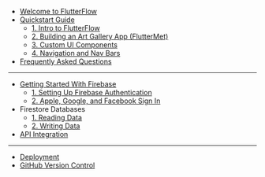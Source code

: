 - [Welcome to FlutterFlow](README.md)
- [Quickstart Guide]()
  - [1. Intro to FlutterFlow](quickstart/intro.md)
  - [2. Building an Art Gallery App (FlutterMet)](quickstart/firstapp.md)
  - [3. Custom UI Components](quickstart/uicomponents.md)
  - [4. Navigation and Nav Bars](quickstart/navigation.md)
  <!-- - [4. Templates](quickstart/templates.md) -->
  <!-- - [5. Next Steps](quickstart/nextsteps.md) -->
- [Frequently Asked Questions](faq/faq.md)
- ----
- [Getting Started With Firebase](auth/intro.md)
  - [1. Setting Up Firebase Authentication](auth/setup.md)
  - [2. Apple, Google, and Facebook Sign In](auth/social.md)
- Firestore Databases
  - [1. Reading Data](firestore/pt1.md)
  - [2. Writing Data](firestore/pt2.md)
- [API Integration](api/intro.md)
- ----
- [Deployment](deployment/intro.md)
  <!-- - [1. Previewing Your App](deployment/intro.md)
  - [2. Running On Device](deployment/intro.md) -->
- [GitHub Version Control](github/intro.md)
  <!-- - [1. Connecting to GitHub](github/intro.md)
  - [2. Modifying Generated Code](github/intro.md) -->